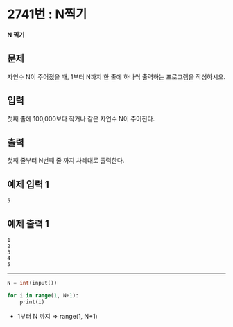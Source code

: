 # 2741번 : N찍기

**N 찍기**

## 문제

자연수 N이 주어졌을 때, 1부터 N까지 한 줄에 하나씩 출력하는 프로그램을 작성하시오.

## 입력

첫째 줄에 100,000보다 작거나 같은 자연수 N이 주어진다.

## 출력

첫째 줄부터 N번째 줄 까지 차례대로 출력한다.

## 예제 입력 1

```
5

```

## 예제 출력 1

```
1
2
3
4
5
```

---

```sql
N = int(input())

for i in range(1, N+1):
    print(i)
```

- 1부터 N 까지 ⇒ range(1, N+1)